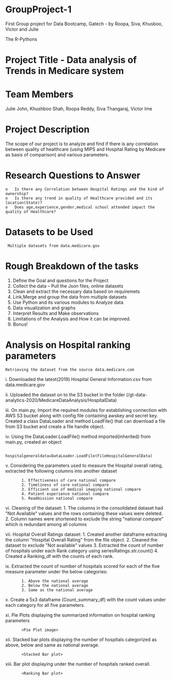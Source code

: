 # GroupProject-1
First Group project for Data Bootcamp, Gatech - by Roopa, Siva, Khusboo, Victor and Julie

The R-Pythons

# Project Title - Data analysis of Trends in Medicare system
# Team Members
  Julie John, Khushboo Shah, Roopa Reddy, Siva Thangaraj, Victor Ime
# Project Description

  The scope of our project is to analyze and find if there is any correlation between quality of healthcare (using MIPS and Hospital Rating by Medicare as basis of comparison) and various parameters.
# Research Questions to Answer
    o	Is there any Correlation between Hospital Ratings and the kind of ownership?
    o	Is there any trend in quality of Healthcare provided and its location(State)?
    o	Does age,experience,gender,medical school attended impact the quality of Healthcare?
    
# Datasets to be Used
     Multiple datasets from data.medicare.gov
# Rough Breakdown of the tasks
  1. Define the Goal and questions for the Project
  2. Collect the data – Pull the Json files, online datasets
  3. Clean and extract the necessary data based on requiremets
  4. Link,Merge and group the data from multiple datasets
  5. Use Python and its various modules to Analyze data
  6. Data visualization and graphs
  7. Interpret Results and Make observations
  8. Limitations of the Analysis and How it can be improved.
  9. Bonus!


# Analysis on Hospital ranking parameters

    Retrieving the dataset from the source data.medicare.com
    
   i. Downloaded the latest(2019) Hospital General Information.csv from data.medicare.gov
   
   ii. Uploaded the dataset on to the S3 bucket in the folder (/gt-data-analytics-2020/MedicareDataAnalysis/HospitalData)
   
   iii. On main.py, Import the required modules for establishing connection with AWS S3 bucket along with config file containing awskey and secret key. Created a class DataLoader and method LoadFile() that can download a file from S3 bucket and create a file handle object.
   
   iv. Using the DataLoader.LoadFile() method imported(inherited) from main.py, created an object
   
           hospitalgeneraldata=DataLoader.LoadFile(FileHospitalGeneralData)
           
   v. Considering the parameters used to measure the Hospital overall rating, extracted the following columns into another dataset
           
           1. Effectiveness of care national compare
           2. Timeliness of care national compare
           3. Efficient use of medical imaging national compare
           4. Patient experience national compare
           5. Readmission national compare
    
   vi. Cleaning of the dataset:
          1. The columns in the consolidated dataset had "Not Available" values and the rows containing these values were deleted.
          2. Column names were shortened to exclude the string "national compare" which is redundant among all columns
       
   vii. Hospital Overall Ratings dataset:
           1. Created another dataframe extracting the column "Hospital Overall Rating" from the file object. 
           2. Cleaned the dataset to exclude "Not available" values
           3. Extracted the count of number of hospitals under each Rank category using seriesRatings.str.count()
           4. Created a Ranking_df with the counts of each rank.
    
   ix. Extracted the count of number of hospitals scored for each of the five measure parameter under the below categories:
           
           1. Above the national average
           2. Below the national average
           3. Same as the national average
   
   x. Create a 5x3 dataframe (Count_summary_df) with the count values under each category for all five parameters.
   
   xi. Pie Plots displaying the summarized information on hospital ranking parameters
   
           <Pie Plot image>
           
   xii. Stacked bar plots displaying the number of hospitals categorized as above, below and same as national average.
           
           <Stacked Bar plot>
          
   xiii. Bar plot displaying under the number of hospitals ranked overall.
   
           <Ranking Bar plot>


